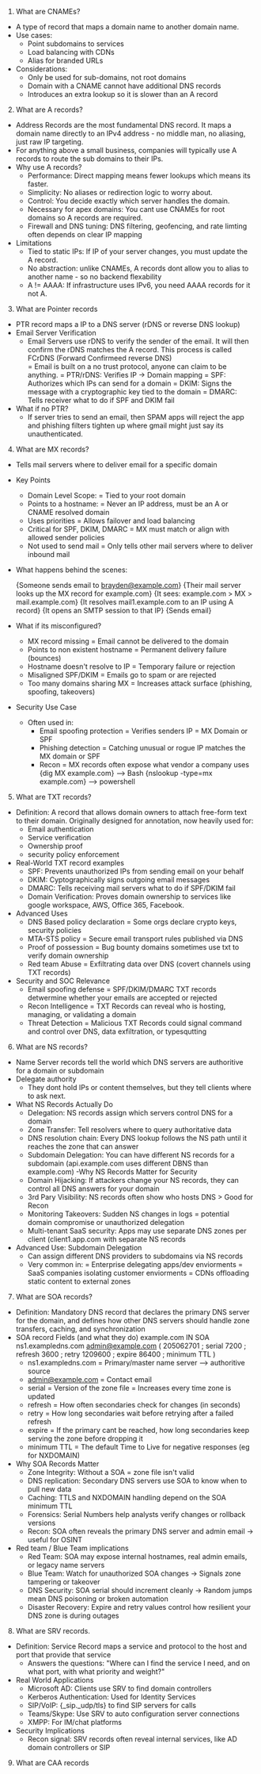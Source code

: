 1. What are CNAMEs?

- A type of record that maps a domain name to another domain name.
- Use cases:
	+ Point subdomains to services
	+ Load balancing with CDNs
	+ Alias for branded URLs
- Considerations:
	+ Only be used for sub-domains, not root domains
	+ Domain with a CNAME cannot have additional DNS records
	+ Introduces an extra lookup so it is slower than an A record

2. What are A records?

- Address Records are the most fundamental DNS record. It maps a domain name directly to an IPv4 address - no middle man, no aliasing, just raw IP targeting.
- For anything above a small business, companies will typically use A records to route the sub domains to their IPs.
- Why use A records?
	+ Performance: Direct mapping means fewer lookups which means its faster.
	+ Simplicity: No aliases or redirection logic to worry about.
	+ Control: You decide exactly which server handles the domain.
	+ Necessary for apex domains: You cant use CNAMEs for root domains so A records are required.
	+ Firewall and DNS tuning: DNS filtering, geofencing, and rate limting often depends on clear IP mapping
- Limitations
	+ Tied to static IPs: If IP of your server changes, you must update the A record.
	+ No abstraction: unlike CNAMEs, A records dont allow you to alias to another name - so no backend flexability
	+ A != AAAA: If infrastructure uses IPv6, you need AAAA records for it not A.

3. What are Pointer records

- PTR record maps a IP to a DNS server (rDNS or reverse DNS lookup)
- Email Server Verification
	+ Email Servers use rDNS to verify the sender of the email. It will then confirm the rDNS matches the A record. This process is called FCrDNS (Forward Confirmeed reverse DNS)		
		= Email is built on a no trust protocol, anyone can claim to be anything.
		= PTR/rDNS: Verifies IP -> Domain mapping
		= SPF: Authorizes which IPs can send for a domain
		= DKIM: Signs the message with a cryptographic key tied to the domain
		= DMARC: Tells receiver what to do if SPF and DKIM fail
- What if no PTR?
	+ If server tries to send an email, then SPAM apps will reject the app and phishing filters tighten up where gmail might just say its unauthenticated.
		

4. What are MX records?

- Tells mail servers where to deliver email for a specific domain
- Key Points
	+ Domain Level Scope:
		= Tied to your root domain
	+ Points to a hostname:
		= Never an IP address, must be an A or CNAME resolved domain
	+ Uses priorities
		= Allows failover and load balancing
	+ Critical for SPF, DKIM, DMARC
		= MX must match or align with allowed sender policies
	+ Not used to send mail
		= Only tells other mail servers where to deliver inbound mail
- What happens behind the scenes:

	{Someone sends email to brayden@example.com}
	{Their mail server looks up the MX record for example.com}
	{It sees: example.com > MX > mail.example.com}
	{It resolves mail1.example.com to an IP using A record}
	{It opens an SMTP session to that IP}
	{Sends email}

- What if its misconfigured?
	+ MX record missing
		= Email cannot be delivered to the domain
	+ Points to non existent hostname
		= Permanent delivery failure (bounces)
	+ Hostname doesn't resolve to IP
		= Temporary failure or rejection
	+ Misaligned SPF/DKIM
		= Emails go to spam or are rejected
	+ Too many domains sharing MX
		= Increases attack surface (phishing, spoofing, takeovers)
- Security Use Case
	- Often used in:
		+ Email spoofing protection
			= Verifies senders IP = MX Domain or SPF
		+ Phishing detection
			= Catching unusual or rogue IP matches the MX domain or SPF
		+ Recon
			= MX records often expose what vendor a company uses
			{dig MX example.com} --> Bash
			{nslookup -type=mx example.com} --> powershell


5. What are TXT records?

- Definition: A record that allows domain owners to attach free-form text to their domain. Originally designed for annotation, now heavily used for:
	+ Email authentication
	+ Service verification
	+ Ownership proof
	+ security policy enforcement
- Real-World TXT record examples
	+ SPF: Prevents unauthorized IPs from sending email on your behalf
	+ DKIM: Cyptographically signs outgoing email messages
	+ DMARC: Tells receiving mail servers what to do if SPF/DKIM fail
	+ Domain Verification: Proves domain ownership to services like google workspace, AWS, Office 365, Facebook.
- Advanced Uses
	+ DNS Based policy declaration
		= Some orgs declare crypto keys, security policies
	+ MTA-STS policy
		= Secure email transport rules published via DNS
	+ Proof of possession
		= Bug bounty domains sometimes use txt to verify domain ownership
	+ Red team Abuse
		= Exfiltrating data over DNS (covert channels using TXT records)
- Security and SOC Relevance
	+ Email spoofing defense
		= SPF/DKIM/DMARC TXT records detwermine whether your emails are accepted or rejected
	+ Recon Intelligence
		= TXT Records can reveal who is hosting, managing, or validating a domain
	+ Threat Detection
		= Malicious TXT Records could signal command and control over DNS, data exfiltration, or typesqutting


6. What are NS records?

- Name Server records tell the world which DNS servers are authoritive for a domain or subdomain
- Delegate authority
	+ They dont hold IPs or content themselves, but they tell clients where to ask next.
- What NS Records Actually Do
	+ Delegation: NS records assign which servers control DNS for a domain
	+ Zone Transfer: Tell resolvers where to query authoritative data
	+ DNS resolution chain: Every DNS lookup follows the NS path until it reaches the zone that can answer
	+ Subdomain Delegation: You can have different NS records for a subdomain (api.example.com uses different DBNS than example.com)
-Why NS Records Matter for Security
	+ Domain Hijacking: If attackers change your NS records, they can control all DNS answers for your domain
	+ 3rd Pary Visibility: NS records often show who hosts DNS > Good for Recon
	+ Monitoring Takeovers: Sudden NS changes in logs = potential domain compromise or unauthorized delegation
	+ Multi-tenant SaaS security: Apps may use separate DNS zones per client (client1.app.com with separate NS records
- Advanced Use: Subdomain Delegation
	+ Can assign different DNS providers to subdomains via NS records
	+ Very common in:
		= Enterprise delegating apps/dev enviorments
		= SaaS companies isolating customer enviorments
		= CDNs offloading static content to external zones


7. What are SOA records?

- Definition: Mandatory DNS record that declares the primary DNS server for the domain, and defines how other DNS servers should handle zone transfers, caching, and synchronization
- SOA record Fields (and what they do)
	example.com IN SOA ns1.exampledns.com admin@example.com (
		205062701 ; serial
		7200	  ; refresh
		3600	  ; retry
		1209600	  ; expire
		86400	  ; minimum TTL
	)
	+ ns1.exampledns.com
		= Primary/master name server --> authoritive source
	+ admin@example.com
		= Contact email
	+ serial
		= Version of the zone file
		= Increases every time zone is updated 
	+ refresh
		= How often secondaries check for changes (in seconds)
	+ retry
		= How long secondaries wait before retrying after a failed refresh
	+ expire
		= If the primary cant be reached, how long secondaries keep serving the zone before dropping it
	+ minimum TTL
		= The default Time to Live for negative responses (eg for NXDOMAIN)
- Why SOA Records Matter
	+ Zone Integrity: Without a SOA = zone file isn't valid
	+ DNS replication: Secondary DNS servers use SOA to know when to pull new data
	+ Caching: TTLS and NXDOMAIN handling depend on the  SOA minimum TTL
	+ Forensics: Serial Numbers help analysts verify changes or rollback versions
	+ Recon: SOA often reveals the primary DNS server and admin email -> useful for OSINT
- Red team / Blue Team implications
	+ Red Team: SOA may expose internal hostnames, real admin emails, or legacy name servers
	+ Blue Team: Watch for unauthorized SOA changes -> Signals zone tampering or takeover
	+ DNS Security: SOA serial should increment cleanly -> Random jumps mean DNS poisoning or broken automation
	+ Disaster Recovery: Expire and retry values control how resilient your DNS  zone is during outages
	
8. What are SRV records.

- Definition: Service Record maps a service and protocol to the host and port that provide that service
	+ Answers the questions: "Where can I find the service I need, and on what port, with what priority and weight?"
- Real World Applications
	+ Microsoft AD: Clients use SRV to find domain controllers
	+ Kerberos Authentication: Used for Identity Services
	+ SIP/VoIP: {_sip._udp/tls} to find SIP servers for calls
	+ Teams/Skype: Use SRV to auto configuration server connections
	+ XMPP: For IM/chat platforms
- Security Implications
	+ Recon signal: SRV records often reveal internal services, like AD domain controllers or SIP

9. What are CAA records

